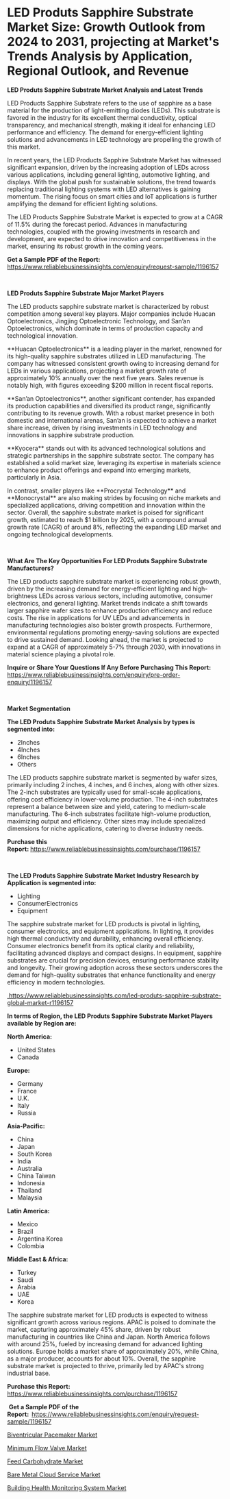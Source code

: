 <p><h1>LED Produts Sapphire Substrate Market Size: Growth Outlook from 2024 to 2031, projecting at Market's Trends Analysis by Application, Regional Outlook, and Revenue</h1></p><p><strong>LED Produts Sapphire Substrate Market Analysis and Latest Trends</strong></p>
<p><p>LED Products Sapphire Substrate refers to the use of sapphire as a base material for the production of light-emitting diodes (LEDs). This substrate is favored in the industry for its excellent thermal conductivity, optical transparency, and mechanical strength, making it ideal for enhancing LED performance and efficiency. The demand for energy-efficient lighting solutions and advancements in LED technology are propelling the growth of this market.</p><p>In recent years, the LED Products Sapphire Substrate Market has witnessed significant expansion, driven by the increasing adoption of LEDs across various applications, including general lighting, automotive lighting, and displays. With the global push for sustainable solutions, the trend towards replacing traditional lighting systems with LED alternatives is gaining momentum. The rising focus on smart cities and IoT applications is further amplifying the demand for efficient lighting solutions.</p><p>The LED Products Sapphire Substrate Market is expected to grow at a CAGR of 11.5% during the forecast period. Advances in manufacturing technologies, coupled with the growing investments in research and development, are expected to drive innovation and competitiveness in the market, ensuring its robust growth in the coming years.</p></p>
<p><strong>Get a Sample PDF of the Report:&nbsp;</strong> <a href="https://www.reliablebusinessinsights.com/enquiry/request-sample/1196157?utm_campaign=1121&utm_medium=2&utm_source=Github&utm_content=ia&utm_term=06122024&utm_id=led-produts-sapphire-substrate">https://www.reliablebusinessinsights.com/enquiry/request-sample/1196157</a></p>
<p>&nbsp;</p>
<p><strong>LED Produts Sapphire Substrate Major Market Players</strong></p>
<p><p>The LED products sapphire substrate market is characterized by robust competition among several key players. Major companies include Huacan Optoelectronics, Jingjing Optoelectronic Technology, and San’an Optoelectronics, which dominate in terms of production capacity and technological innovation.</p><p>**Huacan Optoelectronics** is a leading player in the market, renowned for its high-quality sapphire substrates utilized in LED manufacturing. The company has witnessed consistent growth owing to increasing demand for LEDs in various applications, projecting a market growth rate of approximately 10% annually over the next five years. Sales revenue is notably high, with figures exceeding $200 million in recent fiscal reports.</p><p>**San’an Optoelectronics**, another significant contender, has expanded its production capabilities and diversified its product range, significantly contributing to its revenue growth. With a robust market presence in both domestic and international arenas, San’an is expected to achieve a market share increase, driven by rising investments in LED technology and innovations in sapphire substrate production.</p><p>**Kyocera** stands out with its advanced technological solutions and strategic partnerships in the sapphire substrate sector. The company has established a solid market size, leveraging its expertise in materials science to enhance product offerings and expand into emerging markets, particularly in Asia. </p><p>In contrast, smaller players like **Procrystal Technology** and **Monocrystal** are also making strides by focusing on niche markets and specialized applications, driving competition and innovation within the sector. Overall, the sapphire substrate market is poised for significant growth, estimated to reach $1 billion by 2025, with a compound annual growth rate (CAGR) of around 8%, reflecting the expanding LED market and ongoing technological developments.</p></p>
<p>&nbsp;</p>
<p><strong>What Are The Key Opportunities For LED Produts Sapphire Substrate Manufacturers?</strong></p>
<p><p>The LED products sapphire substrate market is experiencing robust growth, driven by the increasing demand for energy-efficient lighting and high-brightness LEDs across various sectors, including automotive, consumer electronics, and general lighting. Market trends indicate a shift towards larger sapphire wafer sizes to enhance production efficiency and reduce costs. The rise in applications for UV LEDs and advancements in manufacturing technologies also bolster growth prospects. Furthermore, environmental regulations promoting energy-saving solutions are expected to drive sustained demand. Looking ahead, the market is projected to expand at a CAGR of approximately 5-7% through 2030, with innovations in material science playing a pivotal role.</p></p>
<p><strong>Inquire or Share Your Questions If Any Before Purchasing This Report:</strong> <a href="https://www.reliablebusinessinsights.com/enquiry/pre-order-enquiry/1196157?utm_campaign=1121&utm_medium=2&utm_source=Github&utm_content=ia&utm_term=06122024&utm_id=led-produts-sapphire-substrate">https://www.reliablebusinessinsights.com/enquiry/pre-order-enquiry/1196157</a></p>
<p>&nbsp;</p>
<p><strong>Market Segmentation</strong></p>
<p><strong>The LED Produts Sapphire Substrate Market Analysis by types is segmented into:</strong></p>
<p><ul><li>2Inches</li><li>4Inches</li><li>6Inches</li><li>Others</li></ul></p>
<p><p>The LED products sapphire substrate market is segmented by wafer sizes, primarily including 2 inches, 4 inches, and 6 inches, along with other sizes. The 2-inch substrates are typically used for small-scale applications, offering cost efficiency in lower-volume production. The 4-inch substrates represent a balance between size and yield, catering to medium-scale manufacturing. The 6-inch substrates facilitate high-volume production, maximizing output and efficiency. Other sizes may include specialized dimensions for niche applications, catering to diverse industry needs.</p></p>
<p><strong>Purchase this Report:&nbsp;</strong><a href="https://www.reliablebusinessinsights.com/purchase/1196157?utm_campaign=1121&utm_medium=2&utm_source=Github&utm_content=ia&utm_term=06122024&utm_id=led-produts-sapphire-substrate">https://www.reliablebusinessinsights.com/purchase/1196157</a></p>
<p>&nbsp;</p>
<p><strong>The LED Produts Sapphire Substrate Market Industry Research by Application is segmented into:</strong></p>
<p><ul><li>Lighting</li><li>ConsumerElectronics</li><li>Equipment</li></ul></p>
<p><p>The sapphire substrate market for LED products is pivotal in lighting, consumer electronics, and equipment applications. In lighting, it provides high thermal conductivity and durability, enhancing overall efficiency. Consumer electronics benefit from its optical clarity and reliability, facilitating advanced displays and compact designs. In equipment, sapphire substrates are crucial for precision devices, ensuring performance stability and longevity. Their growing adoption across these sectors underscores the demand for high-quality substrates that enhance functionality and energy efficiency in modern technologies.</p></p>
<p><a href="https://www.reliablebusinessinsights.com/led-produts-sapphire-substrate-global-market-r1196157?utm_campaign=1121&utm_medium=2&utm_source=Github&utm_content=ia&utm_term=06122024&utm_id=led-produts-sapphire-substrate">&nbsp;https://www.reliablebusinessinsights.com/led-produts-sapphire-substrate-global-market-r1196157</a></p>
<p><strong>In terms of Region, the LED Produts Sapphire Substrate Market Players available by Region are:</strong></p>
<p>
    <p> <strong> North America: </strong>
        <ul>
            <li>United States</li>
            <li>Canada</li>
        </ul>
        </p> 
    <p> <strong> Europe: </strong>
        <ul>
            <li>Germany</li>
            <li>France</li>
            <li>U.K.</li>
            <li>Italy</li>
            <li>Russia</li>
        </ul>
        </p> 
    <p> <strong> Asia-Pacific: </strong>
        <ul>
            <li>China</li>
            <li>Japan</li>
            <li>South Korea</li>
            <li>India</li>
            <li>Australia</li>
            <li>China Taiwan</li>
            <li>Indonesia</li>
            <li>Thailand</li>
            <li>Malaysia</li>
        </ul>
        </p> 
    <p> <strong> Latin America: </strong>
        <ul>
            <li>Mexico</li>
            <li>Brazil</li>
            <li>Argentina Korea</li>
            <li>Colombia</li>
        </ul>
        </p> 
    <p> <strong> Middle East & Africa: </strong>
        <ul>
            <li>Turkey</li>
            <li>Saudi</li>
            <li>Arabia</li>
            <li>UAE</li>
            <li>Korea</li>
        </ul>
    </p>
    </p>
<p><p>The sapphire substrate market for LED products is expected to witness significant growth across various regions. APAC is poised to dominate the market, capturing approximately 45% share, driven by robust manufacturing in countries like China and Japan. North America follows with around 25%, fueled by increasing demand for advanced lighting solutions. Europe holds a market share of approximately 20%, while China, as a major producer, accounts for about 10%. Overall, the sapphire substrate market is projected to thrive, primarily led by APAC's strong industrial base.</p></p>
<p><strong>Purchase this Report: </strong><a href="https://www.reliablebusinessinsights.com/purchase/1196157?utm_campaign=1121&utm_medium=2&utm_source=Github&utm_content=ia&utm_term=06122024&utm_id=led-produts-sapphire-substrate">https://www.reliablebusinessinsights.com/purchase/1196157</a></p>
<p>&nbsp;<strong>Get a Sample PDF of the Report:&nbsp;&nbsp;</strong><a href="https://www.reliablebusinessinsights.com/enquiry/request-sample/1196157?utm_campaign=1121&utm_medium=2&utm_source=Github&utm_content=ia&utm_term=06122024&utm_id=led-produts-sapphire-substrate">https://www.reliablebusinessinsights.com/enquiry/request-sample/1196157</a></p>
<p><strong></strong></p>
<p><p><a href="https://www.linkedin.com/pulse/biventricular-pacemaker-market-study-creating-business-environment-su99e?utm_campaign=1121&utm_medium=2&utm_source=Github&utm_content=ia&utm_term=06122024&utm_id=led-produts-sapphire-substrate">Biventricular Pacemaker Market</a></p><p><a href="https://issuu.com/reportprime-2/docs/minimum-flow-valve-market-size-2030.pptx?utm_campaign=1121&utm_medium=2&utm_source=Github&utm_content=ia&utm_term=06122024&utm_id=led-produts-sapphire-substrate">Minimum Flow Valve Market</a></p><p><a href="https://github.com/arvelm4nthig/Market-Research-Report-List-1/blob/main/feed-carbohydrate-market.md?utm_campaign=1121&utm_medium=2&utm_source=Github&utm_content=ia&utm_term=06122024&utm_id=led-produts-sapphire-substrate">Feed Carbohydrate Market</a></p><p><a href="https://www.linkedin.com/pulse/current-evaluation-future-growth-potential-bare-metal-cloud-7f1mf?utm_campaign=1121&utm_medium=2&utm_source=Github&utm_content=ia&utm_term=06122024&utm_id=led-produts-sapphire-substrate">Bare Metal Cloud Service Market</a></p><p><a href="https://issuu.com/reportprime-2/docs/building-health-monitoring-system-market-size-2030?utm_campaign=1121&utm_medium=2&utm_source=Github&utm_content=ia&utm_term=06122024&utm_id=led-produts-sapphire-substrate">Building Health Monitoring System Market</a></p></p>